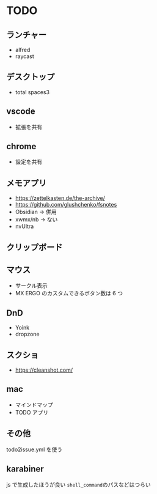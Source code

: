 # TODO

## ランチャー

- alfred
- raycast

## デスクトップ

- total spaces3

## vscode

- 拡張を共有

## chrome

- 設定を共有

## メモアプリ

- https://zettelkasten.de/the-archive/
- https://github.com/glushchenko/fsnotes
- Obsidian -> 併用
- xwmx/nb -> ない
- nvUltra

## クリップボード

## マウス

- サークル表示
- MX ERGO のカスタムできるボタン数は 6 つ

## DnD

- Yoink
- dropzone

## スクショ

- https://cleanshot.com/

## mac

- マインドマップ
- TODO アプリ

## その他

todo2issue.yml を使う

## karabiner

js で生成したほうが良い
`shell_command`のパスなどはつらい
